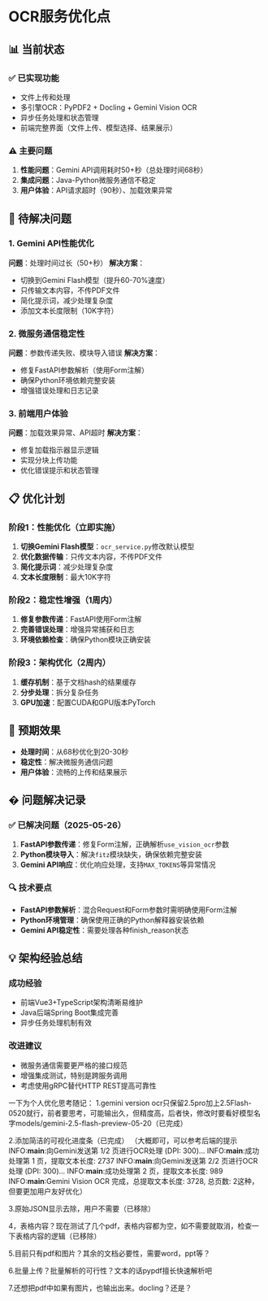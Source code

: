 # OCR服务优化点

## 📊 当前状态

### ✅ 已实现功能
- 文件上传和处理
- 多引擎OCR：PyPDF2 + Docling + Gemini Vision OCR
- 异步任务处理和状态管理
- 前端完整界面（文件上传、模型选择、结果展示）

### ⚠️ 主要问题
1. **性能问题**：Gemini API调用耗时50+秒（总处理时间68秒）
2. **集成问题**：Java-Python微服务通信不稳定
3. **用户体验**：API请求超时（90秒）、加载效果异常

## 🔧 待解决问题

### 1. Gemini API性能优化
**问题**：处理时间过长（50+秒）
**解决方案**：
- 切换到Gemini Flash模型（提升60-70%速度）
- 只传输文本内容，不传PDF文件
- 简化提示词，减少处理复杂度
- 添加文本长度限制（10K字符）

### 2. 微服务通信稳定性
**问题**：参数传递失败、模块导入错误
**解决方案**：
- 修复FastAPI参数解析（使用Form注解）
- 确保Python环境依赖完整安装
- 增强错误处理和日志记录

### 3. 前端用户体验
**问题**：加载效果异常、API超时
**解决方案**：
- 修复加载指示器显示逻辑
- 实现分块上传功能
- 优化错误提示和状态管理

## 📋 优化计划

### 阶段1：性能优化（立即实施）
1. **切换Gemini Flash模型**：`ocr_service.py`修改默认模型
2. **优化数据传输**：只传文本内容，不传PDF文件
3. **简化提示词**：减少处理复杂度
4. **文本长度限制**：最大10K字符

### 阶段2：稳定性增强（1周内）
1. **修复参数传递**：FastAPI使用Form注解
2. **完善错误处理**：增强异常捕获和日志
3. **环境依赖检查**：确保Python模块正确安装

### 阶段3：架构优化（2周内）
1. **缓存机制**：基于文档hash的结果缓存
2. **分步处理**：拆分复杂任务
3. **GPU加速**：配置CUDA和GPU版本PyTorch

## 🎯 预期效果
- **处理时间**：从68秒优化到20-30秒
- **稳定性**：解决微服务通信问题
- **用户体验**：流畅的上传和结果展示

## � 问题解决记录

### ✅ 已解决问题（2025-05-26）
1. **FastAPI参数传递**：修复Form注解，正确解析`use_vision_ocr`参数
2. **Python模块导入**：解决`fitz`模块缺失，确保依赖完整安装
3. **Gemini API响应**：优化响应处理，支持`MAX_TOKENS`等异常情况

### 🔍 技术要点
- **FastAPI参数解析**：混合Request和Form参数时需明确使用Form注解
- **Python环境管理**：确保使用正确的Python解释器安装依赖
- **Gemini API稳定性**：需要处理各种finish_reason状态

## 💡 架构经验总结

### 成功经验
- 前端Vue3+TypeScript架构清晰易维护
- Java后端Spring Boot集成完善
- 异步任务处理机制有效

### 改进建议
- 微服务通信需要更严格的接口规范
- 增强集成测试，特别是跨服务调用
- 考虑使用gRPC替代HTTP REST提高可靠性


一下为个人优化思考随记：
1.gemini version ocr只保留2.5pro加上2.5Flash-0520就行，前者要思考，可能输出久，但精度高，后者快，修改时要看好模型名字models/gemini-2.5-flash-preview-05-20（已完成）

2.添加简洁的可视化进度条（已完成）
（大概即可，可以参考后端的提示INFO:__main__:向Gemini发送第 1/2 页进行OCR处理 (DPI: 300)...
INFO:__main__:成功处理第 1 页，提取文本长度: 2737
INFO:__main__:向Gemini发送第 2/2 页进行OCR处理 (DPI: 300)...
INFO:__main__:成功处理第 2 页，提取文本长度: 989
INFO:__main__:Gemini Vision OCR 完成，总提取文本长度: 3728, 总页数: 2这种，但要更加用户友好优化）

3.原始JSON显示去除，用户不需要（已移除）

4，表格内容？现在测试了几个pdf，表格内容都为空，如不需要就取消，检查一下表格内容的逻辑（已移除）


5.目前只有pdf和图片？其余的文档必要性，需要word，ppt等？

6.批量上传？批量解析的可行性？文本的话pypdf擅长快速解析吧

7.还想把pdf中如果有图片，也输出出来。docling？还是？